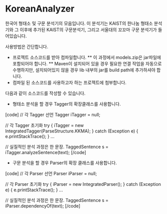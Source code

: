 KoreanAnalyzer
==============

한국어 형태소 및 구문 분석기의 모음입니다.
이 분석기는 KAIST의 한나눔 형태소 분석기와 그 이후에 추가된 KAIST의 구문분석기,
그리고 서울대의 꼬꼬마 구문 분석기가 들어있습니다.

사용방법은 간단합니다.

* 프로젝트 소스코드를 받아 컴파일합니다.
** 이 과정에서 models.zip은 jar파일에 포함되어야 합니다.
** Maven이 설치되어 있을 경우 필요한 연결 작업을 자동으로 수행하지만, 설치되어있지 않을 경우 lib 내부의 jar를 build path에 추가하셔야 합니다.
* 컴파일 된 소스코드를 사용하고자 하는 프로젝트에 첨부합니다.

다음과 같이 소스코드를 작성할 수 있습니다.
* 형태소 분석을 할 경우 Tagger의 확장클래스를 사용합니다.

[code]
// 각 Tagger 선언
Tagger iTagger = null;

// 각 Tagger 초기화
try {
	iTagger = new IntegratedTagger(ParseStructure.KKMA);
} catch (Exception e) {
	e.printStackTrace();
}
...

// 실질적인 분석 과정은 한 문장.
TaggedSentence s = iTagger.analyzeSentence(text);
[/code]

* 구문 분석을 할 경우 Parser의 확장 클래스를 사용합니다.

[code]
// 각 Parser 선언
Parser iParser = null;

// 각 Parser 초기화
try {
	iParser = new IntegratedParser();
} catch (Exception e) {
	e.printStackTrace();
}
...

// 실질적인 분석 과정은 한 문장.
TaggedSentence s = iParser.dependencyOf(text);
[/code]
